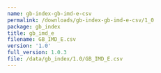 ```yaml
---
name: gb-index-gb-imd-e-csv
permalink: /downloads/gb-index-gb-imd-e-csv/1_0
package: gb_index
title: gb_imd_e
filename: GB_IMD_E.csv
version: '1.0'
full_version: 1.0.3
file: /data/gb_index/1.0/GB_IMD_E.csv
---
```

